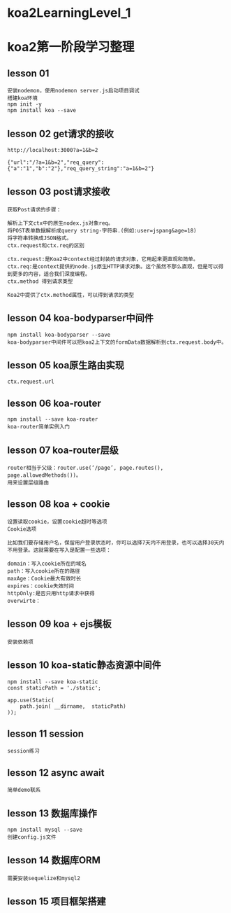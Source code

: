 # koa2LearningLevel_1
# koa2第一阶段学习整理

## lesson 01
    安装nodemon，使用nodemon server.js启动项目调试
    搭建koa环境
    npm init -y
    npm install koa --save

## lesson 02 get请求的接收

    http://localhost:3000?a=1&b=2

    {"url":"/?a=1&b=2","req_query":{"a":"1","b":"2"},"req_query_string":"a=1&b=2"}


## lesson 03 post请求接收

    获取Post请求的步骤：

    解析上下文ctx中的原生nodex.js对象req。
    将POST表单数据解析成query string-字符串.(例如:user=jspang&age=18)
    将字符串转换成JSON格式。
    ctx.request和ctx.req的区别

    ctx.request:是Koa2中context经过封装的请求对象，它用起来更直观和简单。
    ctx.req:是context提供的node.js原生HTTP请求对象。这个虽然不那么直观，但是可以得到更多的内容，适合我们深度编程。
    ctx.method 得到请求类型

    Koa2中提供了ctx.method属性，可以得到请求的类型
    
## lesson 04 koa-bodyparser中间件
    npm install koa-bodyparser --save
    koa-bodyparser中间件可以把koa2上下文的formData数据解析到ctx.request.body中。

## lesson 05 koa原生路由实现
    ctx.request.url

## lesson 06 koa-router    
    npm install --save koa-router
    koa-router简单实例入门

## lesson 07 koa-router层级
    router相当于父级：router.use(‘/page’, page.routes(), page.allowedMethods())。
    用来设置层级路由
## lesson 08 koa + cookie
    设置读取cookie，设置cookie超时等选项
    Cookie选项
    
    比如我们要存储用户名，保留用户登录状态时，你可以选择7天内不用登录，也可以选择30天内不用登录。这就需要在写入是配置一些选项：
    
    domain：写入cookie所在的域名
    path：写入cookie所在的路径
    maxAge：Cookie最大有效时长
    expires：cookie失效时间
    httpOnly:是否只用http请求中获得
    overwirte：
    
## lesson 09 koa + ejs模板
    安装依赖项
    
## lesson 10 koa-static静态资源中间件
    npm install --save koa-static  
    const staticPath = './static';
    
    app.use(Static(
        path.join( __dirname,  staticPath)
    ));
    
## lesson 11 session
    session练习
    
## lesson 12 async await   
    简单demo联系 
    
## lesson 13 数据库操作
    npm install mysql --save
    创建config.js文件
    
## lesson 14 数据库ORM
    需要安装sequelize和mysql2

## lesson 15 项目框架搭建

    
      
    
